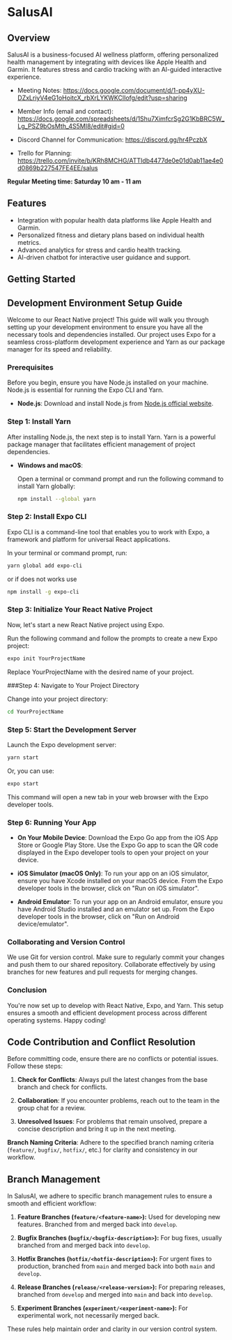 # SalusAI

## Overview
SalusAI is a business-focused AI wellness platform, offering personalized health management by integrating with devices like Apple Health and Garmin. It features stress and cardio tracking with an AI-guided interactive experience.

- Meeting Notes: https://docs.google.com/document/d/1-pp4yXU-DZxLriyV4eG1oHoitcX_rbXrLYKWKClIofg/edit?usp=sharing

- Member Info (email and contact): https://docs.google.com/spreadsheets/d/1Shu7XimfcrSg2G1KbBRC5W_Lg_PSZ9bOsMth_4S5MI8/edit#gid=0

- Discord Channel for Communication: https://discord.gg/hr4PczbX

- Trello for Planning: https://trello.com/invite/b/KRh8MCHG/ATTIdb4477de0e01d0ab11ae4e0d0869b227547FE4EE/salus

**Regular Meeting time: Saturday 10 am - 11 am**

## Features
- Integration with popular health data platforms like Apple Health and Garmin.
- Personalized fitness and dietary plans based on individual health metrics.
- Advanced analytics for stress and cardio health tracking.
- AI-driven chatbot for interactive user guidance and support.

## Getting Started

## Development Environment Setup Guide

Welcome to our React Native project! This guide will walk you through setting up your development environment to ensure you have all the necessary tools and dependencies installed. Our project uses Expo for a seamless cross-platform development experience and Yarn as our package manager for its speed and reliability.

### Prerequisites

Before you begin, ensure you have Node.js installed on your machine. Node.js is essential for running the Expo CLI and Yarn.

- **Node.js**: Download and install Node.js from [Node.js official website](https://nodejs.org/).

### Step 1: Install Yarn

After installing Node.js, the next step is to install Yarn. Yarn is a powerful package manager that facilitates efficient management of project dependencies.

- **Windows and macOS**:

  Open a terminal or command prompt and run the following command to install Yarn globally:

  ```bash
  npm install --global yarn
  ```

### Step 2: Install Expo CLI
Expo CLI is a command-line tool that enables you to work with Expo, a framework and platform for universal React applications.

In your terminal or command prompt, run:

  ```bash
  yarn global add expo-cli
  ```

  or if does not works use 
  
  ```bash
  npm install -g expo-cli
  ```

### Step 3: Initialize Your React Native Project
Now, let's start a new React Native project using Expo.

Run the following command and follow the prompts to create a new Expo project:

  ```bash
  expo init YourProjectName
  ```
Replace YourProjectName with the desired name of your project.

###Step 4: Navigate to Your Project Directory

Change into your project directory:

  ```bash
  cd YourProjectName
  ```

### Step 5: Start the Development Server
Launch the Expo development server:

  ```bash
  yarn start
  ```
Or, you can use:
  ```bash
  expo start
  ```

This command will open a new tab in your web browser with the Expo developer tools.

### Step 6: Running Your App

- **On Your Mobile Device**: Download the Expo Go app from the iOS App Store or Google Play Store. Use the Expo Go app to scan the QR code displayed in the Expo developer tools to open your project on your device.

- **iOS Simulator (macOS Only)**: To run your app on an iOS simulator, ensure you have Xcode installed on your macOS device. From the Expo developer tools in the browser, click on "Run on iOS simulator".

- **Android Emulator**: To run your app on an Android emulator, ensure you have Android Studio installed and an emulator set up. From the Expo developer tools in the browser, click on "Run on Android device/emulator".

### Collaborating and Version Control
We use Git for version control. Make sure to regularly commit your changes and push them to our shared repository. Collaborate effectively by using branches for new features and pull requests for merging changes.

### Conclusion
You're now set up to develop with React Native, Expo, and Yarn. This setup ensures a smooth and efficient development process across different operating systems. Happy coding!


## Code Contribution and Conflict Resolution

Before committing code, ensure there are no conflicts or potential issues. Follow these steps:

1. **Check for Conflicts**: Always pull the latest changes from the base branch and check for conflicts.

2. **Collaboration**: If you encounter problems, reach out to the team in the group chat for a review.

3. **Unresolved Issues**: For problems that remain unsolved, prepare a concise description and bring it up in the next meeting.

**Branch Naming Criteria**: Adhere to the specified branch naming criteria (`feature/`, `bugfix/`, `hotfix/`, etc.) for clarity and consistency in our workflow.

## Branch Management

In SalusAI, we adhere to specific branch management rules to ensure a smooth and efficient workflow:

1. **Feature Branches (`feature/<feature-name>`):** Used for developing new features. Branched from and merged back into `develop`.

2. **Bugfix Branches (`bugfix/<bugfix-description>`):** For bug fixes, usually branched from and merged back into `develop`.

3. **Hotfix Branches (`hotfix/<hotfix-description>`):** For urgent fixes to production, branched from `main` and merged back into both `main` and `develop`.

4. **Release Branches (`release/<release-version>`):** For preparing releases, branched from `develop` and merged into `main` and back into `develop`.

5. **Experiment Branches (`experiment/<experiment-name>`):** For experimental work, not necessarily merged back.

These rules help maintain order and clarity in our version control system.
